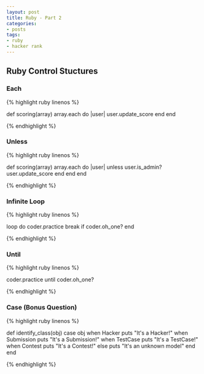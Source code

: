 ```yaml
---
layout: post
title: Ruby - Part 2
categories: 
- posts
tags:
- ruby
- hacker rank
---
```

## Ruby Control Stuctures

### Each
{% highlight ruby linenos %}

def scoring(array)
    array.each do |user|
        user.update_score
    end
end

{% endhighlight %}

### Unless
{% highlight ruby linenos %}

def scoring(array)
    array.each do |user|
        unless user.is_admin?
            user.update_score
        end
    end
end

{% endhighlight %}

<!--break-->

### Infinite Loop
{% highlight ruby linenos %}

loop do
    coder.practice
    break if coder.oh_one?
end

{% endhighlight %}

### Until
{% highlight ruby linenos %}

coder.practice until coder.oh_one?

{% endhighlight %}

### Case (Bonus Question)
{% highlight ruby linenos %}

def identify_class(obj)
    case obj
    when Hacker
        puts "It's a Hacker!"
    when Submission
        puts "It's a Submission!"
    when TestCase
        puts "It's a TestCase!"
    when Contest
        puts "It's a Contest!"
    else
        puts "It's an unknown model"
    end
end

{% endhighlight %}